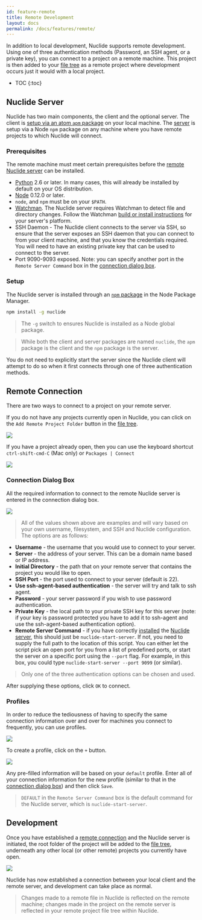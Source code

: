 ```yaml
---
id: feature-remote
title: Remote Development
layout: docs
permalink: /docs/features/remote/
---
```


In addition to local development, Nuclide supports remote development. Using one of
three authentication methods (Password, an SSH agent, or a private key), you can connect to a
project on a remote machine. This project is then added to your
[file tree](/docs/editor/basics/#project-and-file-explorer) as a remote project where development
occurs just it would with a local project.

* TOC
{:toc}

## Nuclide Server

Nuclide has two main components, the client and the optional server. The client is
[setup via an atom `apm` package](/docs/editor/setup/) on your local machine. The
[server](#nuclide-server__setup) is setup via a Node `npm` package on any machine where you have
remote projects to which Nuclide will connect.

### Prerequisites

The remote machine must meet certain prerequisites before the
[remote Nuclide server](#nuclide-server__setup) can be installed.

- [Python](https://www.python.org/) 2.6 or later. In many cases, this will already be installed by
default on your OS distribution.
- [Node](https://nodejs.org/) 0.12.0 or later.
- `node`, and `npm` must be on your `$PATH`.
- [Watchman](https://facebook.github.io/watchman). The Nuclide server
requires Watchman to detect file and directory changes. Follow the Watchman
[build or install instructions](http://facebook.github.io/watchman/docs/install.html#build-install)
for your server's platform.
- SSH Daemon - The Nuclide client connects to the server via SSH, so ensure that the server exposes
an SSH daemon that you can connect to from your client machine, and that you know the credentials
required. You will need to have an existing private key that can be used to connect to the server.
- Port 9090-9093 exposed.  Note: you can specify another port in the `Remote Server Command` box in
the [connection dialog box](#remote-connection__connection-dialog-box).

### Setup

The Nuclide server is installed through an [`npm` package](https://www.npmjs.com/package/nuclide) in
the Node Package Manager.

```bash
npm install -g nuclide
```

> The `-g` switch to ensures Nuclide is installed as a Node global package.

> While both the client and server packages are named `nuclide`, the `apm` package is the client
> and the `npm` package is the server.

You do not need to explicitly start the server since the Nuclide client will attempt to do so when
it first connects through one of three authentication methods.

## Remote Connection

There are two ways to connect to a project on your remote server.

If you do not have any projects currently open in Nuclide, you can click on the
`Add Remote Project Folder` button in the
[file tree](/docs/editor/basics/#project-and-file-explorer).

![](/static/images/docs/feature-remote-add-remote-project-file-tree.png)

If you have a project already open, then you can use the keyboard shortcut `ctrl-shift-cmd-C`
(Mac only) or `Packages | Connect`

![](/static/images/docs/feature-remote-connect-menu.png)

### Connection Dialog Box

All the required information to connect to the remote Nuclide server is entered in the connection
dialog box.

![](/static/images/docs/feature-remote-connect-dialog-box.png)

> All of the values shown above are examples and will vary based on your own username, filesystem,
and SSH and Nuclide configuration. The options are as follows:

- **Username** - the username that you would use to connect to your server.
- **Server** - the address of your server. This can be a domain name based or IP address.
- **Initial Directory** - the path that on your remote server that contains the project you would
like to open.
- **SSH Port** - the port used to connect to your server (default is 22).
- **Use ssh-agent-based authentication** - the server will try and talk to ssh agent.
- **Password** - your server password if you wish to use password authentication.
- **Private Key** - the local path to your private SSH key for this server (note: if your key is
password protected you have to add it to ssh-agent and use the ssh-agent-based authentication
option).
- **Remote Server Command** - if you have correctly [installed](#nuclide-server__setup) the
[Nuclide server](#nuclide-server), this should just be `nuclide-start-server`. If not, you need to
supply the full path to the location of this script. You can either let the script pick an open port
for you from a list of predefined ports, or start the server on a specific port using the
`--port` flag. For example, in this box, you could type `nuclide-start-server --port 9099` (or
similar).

> Only one of the three authentication options can be chosen and used.

After supplying these options, click `OK` to connect.

### Profiles

In order to reduce the tediousness of having to specify the same connection information over and
over for machines you connect to frequently, you can use profiles.

![](/static/images/docs/feature-remote-profiles.png)

To create a profile, click on the `+` button.

![](/static/images/docs/feature-remote-add-profile.png)

Any pre-filled information will be based on your `default` profile. Enter all of your connection
information for the new profile (similar to that in the
[connection dialog box](#remote-connection__connection-dialog-box)) and then click `Save`.

> `DEFAULT` in the `Remote Server Command` box is the default command for the Nuclide server, which
> is `nuclide-start-server`.

## Development

Once you have established a [remote connection](#remote-connection) and the Nuclide server is
initiated, the root folder of the project will be added to the
[file tree](/docs/editor/basics/#project-and-file-explorer), underneath any other local (or other
remote) projects you currently have open.

![](/static/images/docs/feature-remote-file-tree.png)

Nuclide has now established a connection between your local client and the remote server, and
development can take place as normal.

> Changes made to a remote file in Nuclide is reflected on the remote machine; changes made in the
> project on the remote server is reflected in your remote project file tree within Nuclide.
